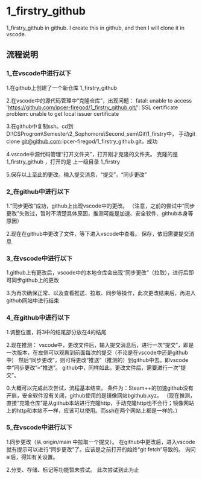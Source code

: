 # 1_firstry_github
1_firstry_github in github. I create this in github, and then I will clone it in vscode.

## 流程说明

### 1_在vscode中进行以下
1.在github上创建了一个新仓库 1_firstry_github

2.在vscode中的源代码管理中“克隆仓库”，出现问题：
fatal: unable to access 'https://github.com/ipcer-firegod/1_firstry_github.git/': SSL certificate problem: unable to get local issuer certificate

3.在github中复制ssh。cd到D:\CSProgrom\Semester\2_Sophomore\Second_sem\Git\1_firstry中，
手动git clone git@github.com:ipcer-firegod/1_firstry_github.git，成功

4.vscode中源代码管理“打开文件夹”，打开刚才克隆的文件夹。
克隆的是 1_firstry_github ，打开的是 上一级目录 1_firstry

5.保存以上至此的更改。输入提交消息，“提交”，“同步更改”

### 2_在github中进行以下
1.“同步更改”成功，github上出现vscode中的更改。
（注意，之前的尝试中“同步更改”失败过，暂时不清楚具体原因，推测可能是加速、安全软件、github本身等原因）

2.现在在github中更改了文件，等下进入vscode中查看。
保存，依旧需要提交消息

### 3_在vscode中进行以下
1.github上有更改后，vscode中的本地仓库会出现“同步更改”（拉取），进行后即可同步github上的更改

3.为再次确保正常、以及查看推送、拉取、同步等操作，此次更改结束后，再进入github网站中进行结束

### 4_在github中进行以下
1.调整位置，将3中的结尾部分放在4的结尾

2.现在推测：
vscode中，更改文件后，输入提交消息后，进行一次“提交”，即是一次版本，在左侧可以观察到前面每次的提交（不论是在vscode中还是github中）
然后“同步更改”，则可将更改“推送”（推测的）到github中去。即vscode中“同步更改”=“推送”。
github中，同样如此，更改文件后，需要进行一次“提交”。

0.大概可以完成此次尝试，流程基本结束。
条件为：Steam++的加速github没有开启，安全软件没有关闭，github使用的是镜像网站bgithub.xyz。
（现在推测，直接“克隆仓库”是从github本站进行克隆http，手动克隆http也不会行；镜像网站上的http和本站不一样，应该可以使用。而ssh在两个网站上都是一样的。）

### 5_在vscode中进行以下
1.同步更改（从 origin/main 中拉取一个提交）。
在github中更改后，进入vscode就有提示可以进行“同步更改”了。应该是之前打开的始终“git fetch”导致的。
询问ai后，得知有关设置。

2.分支、存储、标记等功能暂未尝试。
此次尝试到此为止